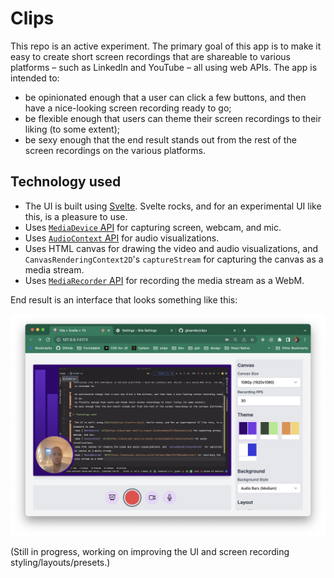 # Clips

This repo is an active experiment. The primary goal of this app is to make it easy to create short screen recordings that are shareable to various platforms – such as LinkedIn and YouTube – all using web APIs. The app is intended to:

- be opinionated enough that a user can click a few buttons, and then have a nice-looking screen recording ready to go;
- be flexible enough that users can theme their screen recordings to their liking (to some extent);
- be sexy enough that the end result stands out from the rest of the screen recordings on the various platforms.

## Technology used

- The UI is built using [Svelte](https://svelte.dev/). Svelte rocks, and for an experimental UI like this, is a pleasure to use.
- Uses [`MediaDevice` API](https://developer.mozilla.org/en-US/docs/Web/API/MediaDevices) for capturing screen, webcam, and mic.
- Uses [`AudioContext` API](https://developer.mozilla.org/en-US/docs/Web/API/AudioContext) for audio visualizations.
- Uses HTML canvas for drawing the video and audio visualizations, and `CanvasRenderingContext2D`'s `captureStream` for capturing the canvas as a media stream.
- Uses [`MediaRecorder` API](https://developer.mozilla.org/en-US/docs/Web/API/MediaRecorder) for recording the media stream as a WebM.

End result is an interface that looks something like this:

![Sample screenshot](./docs/sample.jpg)

(Still in progress, working on improving the UI and screen recording styling/layouts/presets.)
